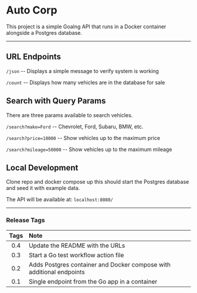 # Auto Corp

This project is a simple Goalng API that runs in a Docker container alongside a Postgres database.

----

## URL Endpoints
`/json` -- Displays a simple message to verify system is working

`/count` -- Displays how many vehicles are in the database for sale

## Search with Query Params
There are three params available to search vehicles.

`/search?make=Ford` -- Chevrolet, Ford, Subaru, BMW, etc.

`/search?price=10000` -- Show vehicles up to the maximum price

`/search?mileage=50000` -- Show vehicles up to the maximum mileage

## Local Development
Clone repo and docker compose up this should start the Postgres database and seed it with example data.

The API will be available at: `localhost:8080/`

----
### Release Tags

| Tags | Note                                                                 |
|:----:|:---------------------------------------------------------------------|
| 0.4  | Update the README with the URLs                                      |
| 0.3  | Start a Go test workflow action file                                 |
| 0.2  | Adds Postgres container and Docker compose with additional endpoints |
| 0.1  | Single endpoint from the Go app in a container                       |
